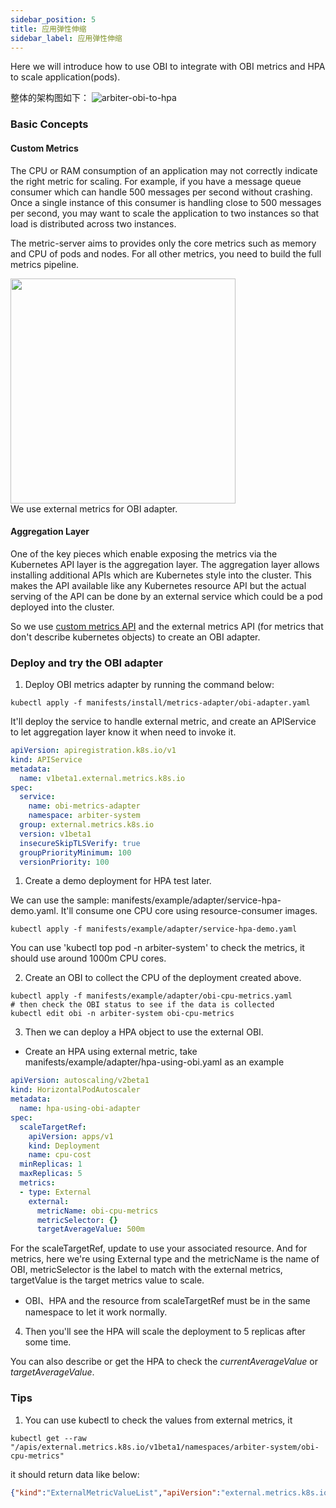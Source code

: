 ```yaml
---
sidebar_position: 5
title: 应用弹性伸缩
sidebar_label: 应用弹性伸缩
---
```


Here we will introduce how to use OBI to integrate with OBI metrics and HPA to scale application(pods).

整体的架构图如下：
![arbiter-obi-to-hpa](./img/arbiter-obi-to-hpa.png)

### Basic Concepts

#### Custom Metrics
The CPU or RAM consumption of an application may not correctly indicate the right metric for scaling. For example, if you have a message queue consumer which can handle 500 messages per second without crashing. Once a single instance of this consumer is handling close to 500 messages per second, you may want to scale the application to two instances so that load is distributed across two instances. 

The metric-server aims to provides only the core metrics such as memory and CPU of pods and nodes. For all other metrics, you need to build the full metrics pipeline. 
<div style={{textAlign:"center"}}>
    <img src="/docs/img/fc48842443642c3cbee311aaabb5aaf9c863a74796848bf3c831efeaedaca62e.png" width="360" valign="center"/>
</div>
We use external metrics for OBI adapter.

#### Aggregation Layer
One of the key pieces which enable exposing the metrics via the Kubernetes API layer is the aggregation layer. The aggregation layer allows installing additional APIs which are Kubernetes style into the cluster. This makes the API available like any Kubernetes resource API but the actual serving of the API can be done by an external service which could be a pod deployed into the cluster.

So we use [custom metrics API](https://github.com/kubernetes-sigs/custom-metrics-apiserver) and the external metrics API (for metrics that don't describe kubernetes objects) to create an OBI adapter.

### Deploy and try the OBI adapter
1. Deploy OBI metrics adapter by running the command below:
```
kubectl apply -f manifests/install/metrics-adapter/obi-adapter.yaml
```
It'll deploy the service to handle external metric, and create an APIService to let aggregation layer know it when need to invoke it.
```yaml
apiVersion: apiregistration.k8s.io/v1
kind: APIService
metadata:
  name: v1beta1.external.metrics.k8s.io
spec:
  service:
    name: obi-metrics-adapter
    namespace: arbiter-system
  group: external.metrics.k8s.io
  version: v1beta1
  insecureSkipTLSVerify: true
  groupPriorityMinimum: 100
  versionPriority: 100
```

1. Create a demo deployment for HPA test later.

We can use the sample: manifests/example/adapter/service-hpa-demo.yaml. It'll consume one CPU core using resource-consumer images. 

```
kubectl apply -f manifests/example/adapter/service-hpa-demo.yaml
```

You can use 'kubectl top pod -n arbiter-system' to check the metrics, it should use around 1000m CPU cores.

2. Create an OBI to collect the CPU of the deployment created above.
```
kubectl apply -f manifests/example/adapter/obi-cpu-metrics.yaml
# then check the OBI status to see if the data is collected
kubectl edit obi -n arbiter-system obi-cpu-metrics
```

3. Then we can deploy a HPA object to use the external OBI.

* Create an HPA using external metric, take manifests/example/adapter/hpa-using-obi.yaml as an example
```yaml
apiVersion: autoscaling/v2beta1
kind: HorizontalPodAutoscaler
metadata:
  name: hpa-using-obi-adapter
spec:
  scaleTargetRef:
    apiVersion: apps/v1
    kind: Deployment
    name: cpu-cost
  minReplicas: 1
  maxReplicas: 5
  metrics:
  - type: External
    external:
      metricName: obi-cpu-metrics
      metricSelector: {}
      targetAverageValue: 500m
```
For the scaleTargetRef, update to use your associated resource. And for metrics, here we're using External type and the metricName is the name of OBI, metricSelector is the label to match with the external metrics, targetValue is the target metrics value to scale.

* OBI、HPA and the resource from scaleTargetRef must be in the same namespace to let it work normally.

4. Then you'll see the HPA will scale the deployment to 5 replicas after some time.

You can also describe or get the HPA to check the *currentAverageValue* or *targetAverageValue*.

### Tips
1. You can use kubectl to check the values from external metrics, it
```
kubectl get --raw "/apis/external.metrics.k8s.io/v1beta1/namespaces/arbiter-system/obi-cpu-metrics"
```
it should return data like below:
```json
{"kind":"ExternalMetricValueList","apiVersion":"external.metrics.k8s.io/v1beta1","metadata":{},"items":[{"metricName":"obi-cpu-metrics","metricLabels":null,"timestamp":"2022-11-10T14:43:37Z","window":0,"value":"2007m"}]}
```
